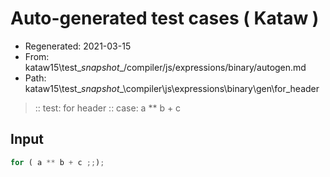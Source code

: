 # Auto-generated test cases ( Kataw )
- Regenerated: 2021-03-15
- From: kataw15\test\__snapshot__/compiler/js/expressions/binary/autogen.md
- Path: kataw15\test\__snapshot__\compiler\js\expressions\binary\gen\for_header
> :: test: for header
> :: case: a ** b + c
## Input

`````js
for ( a ** b + c ;;);
`````
